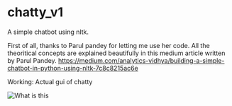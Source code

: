 # chatty_v1
A simple chatbot using nltk.

First of all, thanks to Parul pandey for letting me use her code.
All the theoritical concepts are explained beautifully in this medium article written by Parul Pandey.
https://medium.com/analytics-vidhya/building-a-simple-chatbot-in-python-using-nltk-7c8c8215ac6e

Working:
Actual gui of chatty

![What is this](chatty.jpeg)
